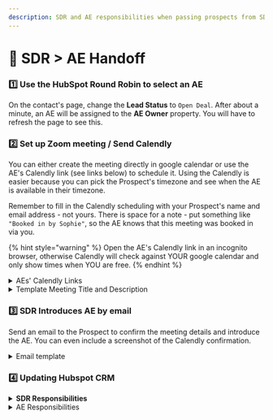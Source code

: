 ```yaml
---
description: SDR and AE responsibilities when passing prospects from SDR to AE
---
```


# 🤝 SDR > AE Handoff

### 1️⃣ Use the HubSpot Round Robin to select an AE

On the contact's page, change the **Lead Status** to `Open Deal`. After about a minute, an AE will be assigned to the **AE Owner** property. You will have to refresh the page to see this.



### 2️⃣ Set up Zoom meeting / Send Calendly&#x20;

You can either create the meeting directly in google calendar or use the AE's Calendly link (see links below) to schedule it. Using the Calendly is easier because you can pick the Prospect's timezone and see when the AE is available in their timezone.&#x20;

Remember to fill in the Calendly scheduling with your Prospect's name and email address - not yours. There is space for a note - put something like `"Booked in by Sophie"`, so the AE knows that this meeting was booked in via you.

{% hint style="warning" %}
Open the AE's Calendly link in an incognito browser, otherwise Calendly will check against YOUR google calendar and only show times when YOU are free.
{% endhint %}

<details>

<summary>AEs' Calendly Links</summary>

Zach - [https://calendly.com/zach-1234](https://calendly.com/zach-1234)

Mark - [https://calendly.com/mark-1431](https://calendly.com/mark-1431)

</details>

<details>

<summary>Template Meeting Title and Description</summary>

`Meeting Title`: AE name <> Prospect name | GitBook Demo, or GitBook pricing call

`Meeting description`: Hey there 👋

This is a 30' product demo to discover more about GitBook, our pricing and features or for us to answer any questions you might have.

</details>



### 3️⃣ SDR Introduces AE by email

Send an email to the Prospect to confirm the meeting details and introduce the AE. You can even include a screenshot of the Calendly confirmation.

<details>

<summary>Email template</summary>

To: prospect@company.com

CC: ae@gitbook.com



Hey \{{First Name\}},

Great speaking with you just now! To confirm, I've booked you in with \{{AE name\}} (cc'd in) for a demo of GitBook/Pricing call on 25th February at 11:30am GMT.

You should have received a calendar invite already with the zoom details.

Feel free to reach out with any questions you have ahead of the meeting!

Best,

\{{Your name\}}

![](<../../.gitbook/assets/Screenshot 2022-02-24 at 1.06.46 PM.png>)



</details>



### 4️⃣ Updating Hubspot CRM

<details>

<summary><strong>SDR Responsibilities</strong></summary>

**On the Contact's page:**

Change Contact's **Lifecycle Stage** property to: `Sales qualified lead`

![](<../../.gitbook/assets/Lifecycle stage.png>)



Change **Meeting Outcome** to `Scheduled`

![](<../../.gitbook/assets/Screenshot 2022-03-08 at 6.00.13 PM.png>)



**On the Deal page:**

Change the **Qualified by** property to your name.

Change the **Conversation Source:**

* `Sales sequence - sign up & trial` if the opportunity came from a free trialer

Update the properties in the **Qualification** section of the deal

![](<../../.gitbook/assets/Screenshot 2022-03-08 at 11.50.44 AM.png>)



</details>

<details>

<summary>AE Responsibilities</summary>

Change Contact's **Lifecycle Stage** property to: `Opportunity`

![](<../../.gitbook/assets/Lifecycle stage (1).png>)



If demo completed, change Meeting Outcome to "Completed".

![](<../../.gitbook/assets/Outcome (1).png>)



If demo is a no show, change Meeting Outcome to "No Show."

![](<../../.gitbook/assets/Outcome (2).png>)



</details>





